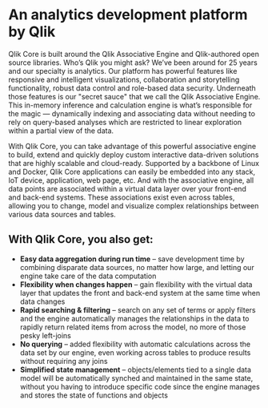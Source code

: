 # An analytics development platform by Qlik

Qlik Core is built around the Qlik Associative Engine and Qlik-authored open source libraries.
Who’s Qlik you might ask? We’ve been around for 25 years and our specialty is analytics.
Our platform has powerful features like responsive and intelligent visualizations,
collaboration and storytelling functionality, robust data control and role-based data security.
Underneath those features is our "secret sauce" that we call the Qlik Associative Engine.
This in-memory inference and calculation engine is what’s responsible for the magic —
dynamically indexing and associating data without needing to rely on query-based analyses
which are restricted to linear exploration within a partial view of the data.

With Qlik Core, you can take advantage of this powerful associative engine to build,
extend and quickly deploy custom interactive data-driven solutions that are highly scalable
and cloud-ready. Supported by a backbone of Linux and Docker, Qlik Core applications can
easily be embedded into any stack, IoT device, application, web page, etc. And with the
associative engine, all data points are associated within a virtual data layer over your
front-end and back-end systems. These associations exist even across tables, allowing you
to change, model and visualize complex relationships between various data sources and tables.

## With Qlik Core, you also get:
- **Easy data aggregation during run time** – save development time by combining disparate data sources,
no matter how large, and letting our engine take care of the data computation
- **Flexibility when changes happen** – gain flexibility with the virtual data layer that updates
the front and back-end system at the same time when data changes
- **Rapid searching & filtering** – search on any set of terms or apply filters and the engine
automatically manages the relationships in the data to rapidly return related items from across
the model, no more of those pesky left-joins
- **No querying** – added flexibility with automatic calculations across the data set by our engine,
even working across tables to produce results without requiring any joins
- **Simplified state management** – objects/elements tied to a single data model will be automatically
synched and maintained in the same state, without you having to introduce specific code since the
engine manages and stores the state of functions and objects